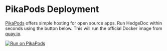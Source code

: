 # PikaPods Deployment

[PikaPods](https://www.pikapods.com/) offers simple hosting for open source apps. Run HedgeDoc within seconds 
using the button below. This will run the official Docker image from [quay.io](https://quay.io/repository/hedgedoc/hedgedoc).

[![Run on PikaPods](https://www.pikapods.com/static/run-button.svg)](https://www.pikapods.com/pods?run=hedgedoc)
